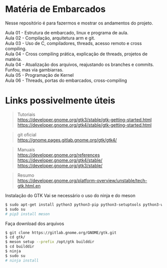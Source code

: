 # Matéria de Embarcados

Nesse repositório é para fazermos e mostrar os andamentos do projeto. 

Aula 01 - Estrutura de embarcado, linux e programa de aula. <br>
Aula 02 - Compilação, arquitetura arm e git. <br>
Aula 03 - Uso de C, compiladores, threads, acesso remoto e cross compiling. <br>
Aula 04 - Cross compiling prática, explicação de threads, projetos de matéria. <br>
Aula 04 - Atualização dos arquivos, reajustando os branches e commits. Funfou, mas via gambiarras. <br>
Aula 05 - Programação de Kernel <br>
Aula 06 - Threads, portas do embarcados, cross-compiling <br>

# Links possivelmente úteis

>Tutoriais <br>
https://developer.gnome.org/gtk3/stable/gtk-getting-started.html
https://developer.gnome.org/gtk4/stable/gtk-getting-started.html

>git oficial <br>
https://gnome.pages.gitlab.gnome.org/gtk/gtk4/

>Manuais <br>
https://developer.gnome.org/references
https://developer.gnome.org/gtk4/stable/
https://developer.gnome.org/gtk3/stable/

>Resumo <br>
https://developer.gnome.org/platform-overview/unstable/tech-gtk.html.en

Instalação do GTK
Vai se necessário o uso do ninja e do meson
```sh
$ sudo apt-get install python3 python3-pip python3-setuptools python3-wheel ninja-build
$ sudo su
# pip3 install meson
```

Faça download dos arquivos
```sh
$ git clone https://gitlab.gnome.org/GNOME/gtk.git
$ cd gtk/
$ meson setup --prefix /opt/gtk builddir
$ cd builddir
$ ninja
$ sudo su
# ninja install
```
